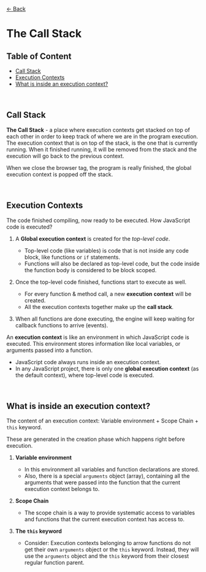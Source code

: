 [&larr; Back](./README.md)

# The Call Stack

## Table of Content

- [Call Stack](#call-stack)
- [Execution Contexts](#execution-contexts)
- [What is inside an execution context?](#what-is-inside-an-execution-context)

<br>

## Call Stack

**The Call Stack** - a place where execution contexts get stacked on top of each other in order to keep track of where we are in the program execution. The execution context that is on top of the stack, is the one that is currently running. When it finished running, it will be removed from the stack and the execution will go back to the previous context.

When we close the browser tag, the program is really finished, the global execution context is popped off the stack.

<br>

## Execution Contexts

The code finished compiling, now ready to be executed. How JavaScript code is executed?

1. A **Global execution context** is created for the _top-level code_.

   - Top-level code (like variables) is code that is not inside any code block, like functions or `if` statements.
   - Functions will also be declared as top-level code, but the code inside the function body is considered to be block scoped.

<div></div>

2. Once the top-level code finished, functions start to execute as well.

   - For every function & method call, a new **execution context** will be created.
   - All the execution contexts together make up the **call stack**.

<div></div>

3. When all functions are done executing, the engine will keep waiting for callback functions to arrive (events).

<div></div>

An **execution context** is like an environment in which JavaScript code is executed. This environment stores information like local variables, or arguments passed into a function.

- JavaScript code always runs inside an execution context.
- In any JavaScript project, there is only one **global execution context** (as the default context), where top-level code is executed.

<br>

## What is inside an execution context?

The content of an execution context: Variable environment + Scope Chain + `this` keyword.

These are generated in the creation phase which happens right before execution.

1. **Variable environment**

   - In this environment all variables and function declarations are stored.
   - Also, there is a special `arguments` object (array), containing all the arguments that were passed into the function that the current execution context belongs to.

<div></div>

2. **Scope Chain**

   - The scope chain is a way to provide systematic access to variables and functions that the current execution context has access to.

<div></div>

3. **The `this` keyword**

   - Consider: Execution contexts belonging to arrow functions do not get their own `arguments` object or the `this` keyword. Instead, they will use the `arguments` object and the `this` keyword from their closest regular function parent.

<div></div>

<br>
